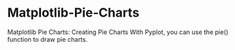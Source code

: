 # Matplotlib-Pie-Charts
Matplotlib Pie Charts: Creating Pie Charts With Pyplot, you can use the pie() function to draw pie charts.
